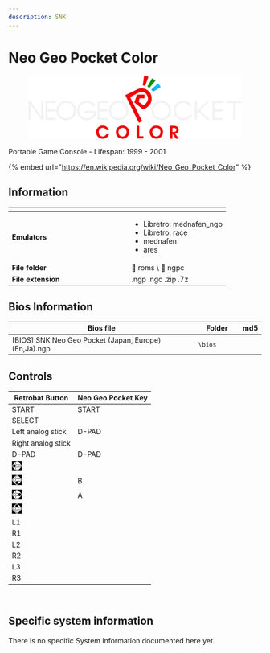 ```yaml
---
description: SNK
---
```


# Neo Geo Pocket Color

<div align="left">

<figure><picture><source srcset="https://raw.githubusercontent.com/fabricecaruso/es-theme-carbon/91d85c7849cc550b0cac4e75cb8e0923d3b61b5e/art/logos/ngpc-w.svg" media="(prefers-color-scheme: dark)"><img src="https://raw.githubusercontent.com/fabricecaruso/es-theme-carbon/52ff37c9e265587d006945a2ba695b5a962b3a3d/art/logos/ngpc.svg" alt=""></picture><figcaption></figcaption></figure>

</div>

Portable Game Console - Lifespan: 1999 - 2001

{% embed url="https://en.wikipedia.org/wiki/Neo_Geo_Pocket_Color" %}

## Information

<table data-header-hidden><thead><tr><th width="224"></th><th></th></tr></thead><tbody><tr><td><strong>Emulators</strong></td><td><ul><li>Libretro: mednafen_ngp</li><li>Libretro: race</li><li>mednafen</li><li>ares</li></ul></td></tr><tr><td><strong>File folder</strong></td><td><span data-gb-custom-inline data-tag="emoji" data-code="1f4c2">📂</span> roms \ <span data-gb-custom-inline data-tag="emoji" data-code="1f4c2">📂</span> ngpc</td></tr><tr><td><strong>File extension</strong></td><td>.ngp .ngc .zip .7z</td></tr></tbody></table>

## Bios Information

<table><thead><tr><th width="625">Bios file</th><th width="104">Folder</th><th data-hidden>md5</th></tr></thead><tbody><tr><td>[BIOS] SNK Neo Geo Pocket (Japan, Europe) (En,Ja).ngp</td><td><code>\bios</code></td><td></td></tr></tbody></table>

## Controls

| Retrobat Button                                   | Neo Geo Pocket Key |
| ------------------------------------------------- | ------------------ |
| START                                             | START              |
| SELECT                                            |                    |
| Left analog stick                                 | D-PAD              |
| Right analog stick                                |                    |
| D-PAD                                             | D-PAD              |
| ![](<../../../../.gitbook/assets/image (43).png>) |                    |
| ![](<../../../../.gitbook/assets/image (25).png>) | B                  |
| ![](<../../../../.gitbook/assets/image (11).png>) | A                  |
| ![](<../../../../.gitbook/assets/image (45).png>) |                    |
| L1                                                |                    |
| R1                                                |                    |
| L2                                                |                    |
| R2                                                |                    |
| L3                                                |                    |
| R3                                                |                    |

<div align="left">

<figure><img src="https://wiki.batocera.org/_media/systems:ngp_controller_mapping.png?w=750&#x26;tok=e1fb04" alt=""><figcaption></figcaption></figure>

</div>

## Specific system information

There is no specific System information documented here yet.
